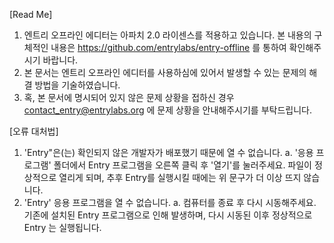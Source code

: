 [Read Me]
1. 엔트리 오프라인 에디터는 아파치 2.0 라이센스를 적용하고 있습니다. 본 내용의 구체적인 내용은 https://github.com/entrylabs/entry-offline 를 통하여 확인해주시기 바랍니다.
2. 본 문서는 엔트리 오프라인 에디터를 사용하심에 있어서 발생할 수 있는 문제의 해결 방법을 기술하였습니다.
3. 혹, 본 문서에 명시되어 있지 않은 문제 상황을 접하신 경우 contact_entry@entrylabs.org 에 문제 상황을 안내해주시기를 부탁드립니다.

[오류 대처법]
1. 'Entry"은(는) 확인되지 않은 개발자가 배포했기 때문에 열 수 없습니다.
 a. '응용 프로그램' 폴더에서 Entry 프로그램을 오른쪽 클릭 후 '열기'를 눌러주세요. 파일이 정상적으로 열리게 되며, 추후 Entry를 실행시킬 때에는 위 문구가 더 이상 뜨지 않습니다.
1. 'Entry' 응용 프로그램을 열 수 없습니다.
 a. 컴퓨터를 종료 후 다시 시동해주세요. 기존에 설치된 Entry 프로그램으로 인해 발생하며, 다시 시동된 이후 정상적으로 Entry 는 실행됩니다.  